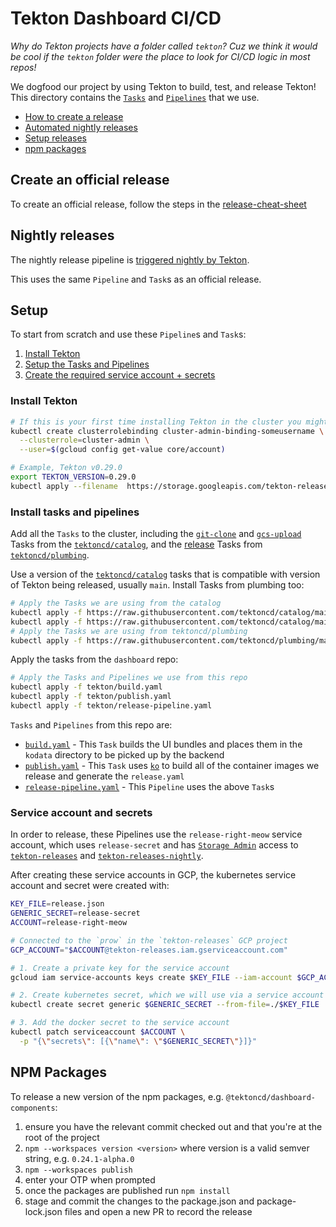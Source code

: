 # Tekton Dashboard CI/CD

_Why do Tekton projects have a folder called `tekton`? Cuz we think it would be cool
if the `tekton` folder were the place to look for CI/CD logic in most repos!_

We dogfood our project by using Tekton to build, test, and release
Tekton! This directory contains the
[`Tasks`](https://github.com/tektoncd/pipeline/blob/main/docs/tasks.md) and
[`Pipelines`](https://github.com/tektoncd/pipeline/blob/main/docs/pipelines.md)
that we use.

* [How to create a release](#create-an-official-release)
* [Automated nightly releases](#nightly-releases)
* [Setup releases](#setup)
* [npm packages](#npm-packages)

## Create an official release

To create an official release, follow the steps in the [release-cheat-sheet](./release-cheat-sheet.md)

## Nightly releases

The nightly release pipeline is
[triggered nightly by Tekton](https://github.com/tektoncd/plumbing/tree/main/tekton).

This uses the same `Pipeline` and `Task`s as an official release.

## Setup

To start from scratch and use these `Pipeline`s and `Task`s:

1. [Install Tekton](#install-tekton)
1. [Setup the Tasks and Pipelines](#install-tasks-and-pipelines)
1. [Create the required service account + secrets](#service-account-and-secrets)

### Install Tekton

```bash
# If this is your first time installing Tekton in the cluster you might need to give yourself permission to do so
kubectl create clusterrolebinding cluster-admin-binding-someusername \
  --clusterrole=cluster-admin \
  --user=$(gcloud config get-value core/account)

# Example, Tekton v0.29.0
export TEKTON_VERSION=0.29.0
kubectl apply --filename  https://storage.googleapis.com/tekton-releases/pipeline/previous/v${TEKTON_VERSION}/release.yaml
```

### Install tasks and pipelines

Add all the `Tasks` to the cluster, including the
[`git-clone`](https://github.com/tektoncd/catalog/tree/main/task/git-clone) and 
[`gcs-upload`](https://github.com/tektoncd/catalog/tree/main/task/gcs-upload)
Tasks from the
[`tektoncd/catalog`](https://github.com/tektoncd/catalog), and the
[release](https://github.com/tektoncd/plumbing/tree/main/tekton/resources/release) Tasks from
[`tektoncd/plumbing`](https://github.com/tektoncd/plumbing).

Use a version of the [`tektoncd/catalog`](https://github.com/tektoncd/catalog)
tasks that is compatible with version of Tekton being released, usually `main`.
Install Tasks from plumbing too:

```bash
# Apply the Tasks we are using from the catalog
kubectl apply -f https://raw.githubusercontent.com/tektoncd/catalog/main/task/git-clone/0.2/git-clone.yaml
kubectl apply -f https://raw.githubusercontent.com/tektoncd/catalog/main/task/gcs-upload/0.1/gcs-upload.yaml
# Apply the Tasks we are using from tektoncd/plumbing
kubectl apply -f https://raw.githubusercontent.com/tektoncd/plumbing/main/tekton/resources/release/base/prerelease_checks.yaml
```

Apply the tasks from the `dashboard` repo:
```bash
# Apply the Tasks and Pipelines we use from this repo
kubectl apply -f tekton/build.yaml
kubectl apply -f tekton/publish.yaml
kubectl apply -f tekton/release-pipeline.yaml
```

`Tasks` and `Pipelines` from this repo are:

- [`build.yaml`](build.yaml) - This `Task` builds the UI bundles and places them
  in the `kodata` directory to be picked up by the backend
- [`publish.yaml`](publish.yaml) - This `Task` uses
  [`ko`](https://github.com/google/ko) to build all of the container images we
  release and generate the `release.yaml`
- [`release-pipeline.yaml`](./release-pipeline.yaml) - This `Pipeline`
  uses the above `Task`s

### Service account and secrets

In order to release, these Pipelines use the `release-right-meow` service account,
which uses `release-secret` and has
[`Storage Admin`](https://cloud.google.com/container-registry/docs/access-control)
access to
[`tekton-releases`]((https://github.com/tektoncd/plumbing/blob/main/gcp.md))
and
[`tekton-releases-nightly`]((https://github.com/tektoncd/plumbing/blob/main/gcp.md)).

After creating these service accounts in GCP, the kubernetes service account and
secret were created with:

```bash
KEY_FILE=release.json
GENERIC_SECRET=release-secret
ACCOUNT=release-right-meow

# Connected to the `prow` in the `tekton-releases` GCP project
GCP_ACCOUNT="$ACCOUNT@tekton-releases.iam.gserviceaccount.com"

# 1. Create a private key for the service account
gcloud iam service-accounts keys create $KEY_FILE --iam-account $GCP_ACCOUNT

# 2. Create kubernetes secret, which we will use via a service account and directly mounting
kubectl create secret generic $GENERIC_SECRET --from-file=./$KEY_FILE

# 3. Add the docker secret to the service account
kubectl patch serviceaccount $ACCOUNT \
  -p "{\"secrets\": [{\"name\": \"$GENERIC_SECRET\"}]}"
```

## NPM Packages

To release a new version of the npm packages, e.g. `@tektoncd/dashboard-components`:

1. ensure you have the relevant commit checked out and that you're at the root of the project
1. `npm --workspaces version <version>` where version is a valid semver string, e.g. `0.24.1-alpha.0`
1. `npm --workspaces publish`
1. enter your OTP when prompted
1. once the packages are published run `npm install`
1. stage and commit the changes to the package.json and package-lock.json files and open a new PR to record the release
